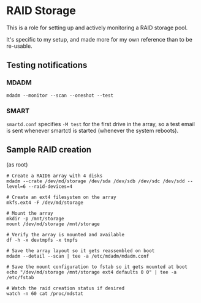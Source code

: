 # RAID Storage

This is a role for setting up and actively monitoring a RAID storage pool.

It's specific to my setup, and made more for my own reference than to be
re-usable.

## Testing notifications

### MDADM

`mdadm --monitor --scan --oneshot --test`

### SMART

`smartd.conf` specifies `-M test` for the first drive in the array, so a test
email is sent whenever smartctl is started (whenever the system reboots).

## Sample RAID creation

(as root)
```
# Create a RAID6 array with 4 disks
mdadm --crate /dev/md/storage /dev/sda /dev/sdb /dev/sdc /dev/sdd --level=6 --raid-devices=4

# Create an ext4 filesystem on the array
mkfs.ext4 -F /dev/md/storage

# Mount the array
mkdir -p /mnt/storage
mount /dev/md/storage /mnt/storage

# Verify the array is mounted and available
df -h -x devtmpfs -x tmpfs

# Save the array layout so it gets reassembled on boot
mdadm --detail --scan | tee -a /etc/mdadm/mdadm.conf

# Save the mount configuration to fstab so it gets mounted at boot
echo "/dev/md/storage /mnt/storage ext4 defaults 0 0" | tee -a /etc/fstab

# Watch the raid creation status if desired
watch -n 60 cat /proc/mdstat
```
